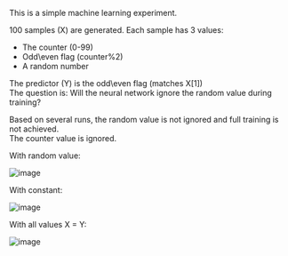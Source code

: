 This is a simple machine learning experiment.<br/>

100 samples (X) are generated. Each sample has 3 values:
- The counter (0-99)
- Odd\even flag  (counter%2)
- A random number

The predictor (Y) is the odd\even flag  (matches X[1])<br/>
The question is: Will the neural network ignore the random value during training?<br/>

Based on several runs, the random value is not ignored and full training is not achieved.<br/>
The counter value is ignored.

With random value:

![image](https://github.com/mjwaddell1/Python/assets/35202179/e2551380-3ad1-44d0-a86a-94957a0e7034)

With constant:

![image](https://github.com/mjwaddell1/Python/assets/35202179/0502ac0e-a00b-4ced-8e38-021028bb08bd)

With all values X = Y:

![image](https://github.com/mjwaddell1/Python/assets/35202179/61174007-1f6d-4600-a466-1c022219eca5)


